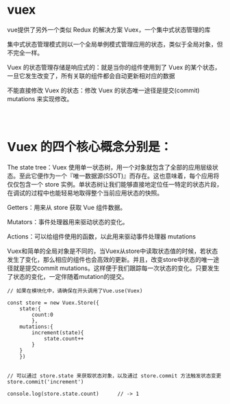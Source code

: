 
# vuex


vue提供了另外一个类似 Redux 的解决方案 Vuex，一个集中式状态管理的库

集中式状态管理模式则以一个全局单例模式管理应用的状态，类似于全局对象，但不完全一样。

Vuex 的状态管理存储是响应式的：就是当你的组件使用到了 Vuex 的某个状态，一旦它发生改变了，所有关联的组件都会自动更新相对应的数据


不能直接修改 Vuex 的状态：修改 Vuex 的状态唯一途径是提交(commit) mutations 来实现修改。


```



```


# Vuex 的四个核心概念分别是： 

The state tree：Vuex 使用单一状态树，用一个对象就包含了全部的应用层级状态。至此它便作为一个『唯一数据源(SSOT)』而存在。这也意味着，每个应用将仅仅包含一个 store 实例。单状态树让我们能够直接地定位任一特定的状态片段，在调试的过程中也能轻易地取得整个当前应用状态的快照。 

Getters：用来从 store 获取 Vue 组件数据。 

Mutators：事件处理器用来驱动状态的变化。 

Actions：可以给组件使用的函数，以此用来驱动事件处理器 mutations 


Vuex和简单的全局对象是不同的，当Vuex从store中读取状态值的时候，若状态发生了变化，那么相应的组件也会高效的更新。并且，改变store中状态的唯一途径就是提交commit mutations。这样便于我们跟踪每一次状态的变化。只要发生了状态的变化，一定伴随着mutation的提交。 


```
// 如果在模块化中，请确保在开头调用了Vue.use(Vuex)

const store = new Vuex.Store({
	state:{
		count:0
		},
	mutations:{
		increment(state){
			state.count++
		}
	}
	})


// 可以通过 store.state 来获取状态对象，以及通过 store.commit 方法触发状态变更
store.commit('increment')

console.log(store.state.count)		// -> 1

```
